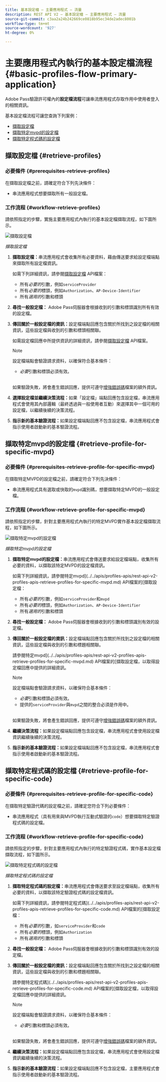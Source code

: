 ```yaml
---
title: 基本設定檔 — 主要應用程式 — 流量
description: REST API V2 — 基本設定檔 — 主要應用程式 — 流量
source-git-commit: c3aa2a24b242669ce0818b95ec34de2adec8001b
workflow-type: tm+mt
source-wordcount: '927'
ht-degree: 0%

---
```



# 主要應用程式內執行的基本設定檔流程 {#basic-profiles-flow-primary-application}

Adobe Pass驗證許可權內的&#x200B;**設定檔流程**&#x200B;可讓串流應用程式存取作用中使用者登入的相關資訊。

基本設定檔流程可讓您查詢下列案例：

* [擷取設定檔](#retrieve-profiles)
* [擷取特定mvpd的設定檔](#retrieve-profile-for-specific-mvpd)
* [擷取特定程式碼的設定檔](#retrieve-profile-for-specific-code)

## 擷取設定檔 {#retrieve-profiles}

### 必要條件 {#prerequisites-retrieve-profiles}

在擷取設定檔之前，請確定符合下列先決條件：

* 串流應用程式想要擷取所有一般設定檔。

### 工作流程 {#workflow-retrieve-profiles}

請依照指定的步驟，實施主要應用程式內執行的基本設定檔擷取流程，如下圖所示。

![擷取設定檔](../../../assets/rest-api-v2/flows/basic-flows/rest-api-v2-retrieve-profiles-within-primary-application.png)

*擷取設定檔*

1. **擷取設定檔：**&#x200B;串流應用程式會收集所有必要資料，藉由傳送要求給設定檔端點來擷取所有設定檔資訊。

   如需下列詳細資訊，請參閱[擷取設定檔](../../apis/profiles-apis/rest-api-v2-profiles-apis-retrieve-profiles.md) API檔案：
   * 所有&#x200B;_必要的_&#x200B;引數，例如`serviceProvider`
   * 所有&#x200B;_必要的_&#x200B;標頭，例如`Authorization`、`AP-Device-Identifier`
   * 所有&#x200B;_選用的_&#x200B;引數和標頭

1. **尋找一般設定檔：** Adobe Pass伺服器會根據收到的引數和標頭識別所有有效的設定檔。

1. **傳回關於一般設定檔的資訊：**&#x200B;設定檔端點回應包含關於所找到之設定檔的相關資訊，這些設定檔與收到的引數和標頭相關聯。

   如需設定檔回應中所提供資訊的詳細資訊，請參閱[擷取設定檔](../../apis/profiles-apis/rest-api-v2-profiles-apis-retrieve-profiles.md) API檔案。

   >[!NOTE]
   >
   > 設定檔端點會驗證請求資料，以確保符合基本條件：
   >
   > * _必要_&#x200B;引數和標頭必須有效。
   >
   > <br/>
   >
   > 如果驗證失敗，將會產生錯誤回應，提供可遵守[增強錯誤碼](../../../enhanced-error-codes.md)檔案的額外資訊。

1. **選擇設定檔並繼續決策流程：**&#x200B;如果「設定檔」端點回應包含設定檔，串流應用程式會使用其內部邏輯（最終透過與一般使用者互動）來選擇其中一個可用的設定檔，以繼續後續的決策流程。

1. **指示新的基本驗證流程：**&#x200B;如果設定檔端點回應不包含設定檔，串流應用程式會指示使用者啟動新的基本驗證流程。

## 擷取特定mvpd的設定檔 {#retrieve-profile-for-specific-mvpd}

### 必要條件 {#prerequisites-retrieve-profile-for-specific-mvpd}

在擷取特定MVPD的設定檔之前，請確定符合下列先決條件：

* 串流應用程式具有選取或快取的`mvpd`識別碼，想要擷取特定MVPD的一般設定檔。

### 工作流程 {#workflow-retrieve-profile-for-specific-mvpd}

請依照指定的步驟，針對主要應用程式內執行的特定MVPD實作基本設定檔擷取流程，如下圖所示。

![擷取特定mvpd的設定檔](../../../assets/rest-api-v2/flows/basic-flows/rest-api-v2-retrieve-profile-within-primary-application-for-specific-mvpd.png)

*擷取特定mvpd的設定檔*

1. **擷取特定mvpd的設定檔：**&#x200B;串流應用程式會傳送要求給設定檔端點，收集所有必要的資料，以擷取該特定MVPD的設定檔資訊。

   如需下列詳細資訊，請參閱特定mvpd](../../apis/profiles-apis/rest-api-v2-profiles-apis-retrieve-profiles-for-specific-mvpd.md) API檔案的[擷取設定檔：
   * 所有&#x200B;_必要的_&#x200B;引數，例如`serviceProvider`和`mvpd`
   * 所有&#x200B;_必要的_&#x200B;標頭，例如`Authorization`、`AP-Device-Identifier`
   * 所有&#x200B;_選用的_&#x200B;引數和標頭

1. **尋找一般設定檔：** Adobe Pass伺服器會根據收到的引數和標頭識別有效的設定檔。

1. **傳回關於一般設定檔的資訊：**&#x200B;設定檔端點回應包含關於所找到之設定檔的相關資訊，這些設定檔與收到的引數和標題相關聯。

   請參閱特定mvpd](../../apis/profiles-apis/rest-api-v2-profiles-apis-retrieve-profiles-for-specific-mvpd.md) API檔案的[擷取設定檔，以取得設定檔回應中提供的詳細資訊。

   >[!NOTE]
   >
   > 設定檔端點會驗證請求資料，以確保符合基本條件：
   >
   > * _必要_&#x200B;引數和標頭必須有效。
   > * 提供的`serviceProvider`與`mvpd`之間的整合必須是作用中。
   >
   > <br/>
   > 
   > 如果驗證失敗，將會產生錯誤回應，提供可遵守[增強錯誤碼](../../../enhanced-error-codes.md)檔案的額外資訊。

1. **繼續決策流程：**&#x200B;如果設定檔端點回應包含設定檔，串流應用程式會使用設定檔資訊繼續後續的決策流程。

1. **指示新的基本驗證流程：**&#x200B;如果設定檔端點回應不包含設定檔，串流應用程式會指示使用者啟動新的基本驗證流程。

## 擷取特定程式碼的設定檔 {#retrieve-profile-for-specific-code}

### 必要條件 {#prerequisites-retrieve-profile-for-specific-code}

在擷取特定驗證代碼的設定檔之前，請確定您符合下列必要條件：

* 串流應用程式（具有用來與MVPD執行互動式驗證的`code`）想要擷取特定驗證程式碼的設定檔。

### 工作流程 {#workflow-retrieve-profile-for-specific-code}

請依照指定的步驟，針對主要應用程式內執行的特定驗證程式碼，實作基本設定檔擷取流程，如下圖所示。

![擷取特定程式碼的設定檔](../../../assets/rest-api-v2/flows/basic-flows/rest-api-v2-retrieve-profile-within-primary-application-for-specific-code.png)

*擷取特定程式碼的設定檔*

1. **擷取特定程式碼的設定檔：**&#x200B;串流應用程式會傳送要求至設定檔端點，收集所有必要的資料，以擷取該特定驗證程式碼的設定檔資訊。

   如需下列詳細資訊，請參閱特定程式碼](../../apis/profiles-apis/rest-api-v2-profiles-apis-retrieve-profiles-for-specific-code.md) API檔案的[擷取設定檔：
   * 所有&#x200B;_必要的_&#x200B;引數，如`serviceProvider`和`code`
   * 所有&#x200B;_必要的_&#x200B;標頭，例如`Authorization`
   * 所有&#x200B;_選用的_&#x200B;引數和標頭

1. **尋找一般設定檔：** Adobe Pass伺服器會根據收到的引數和標頭識別有效的設定檔。

1. **傳回關於一般設定檔的資訊：**&#x200B;設定檔端點回應包含關於所找到之設定檔的相關資訊，這些設定檔與收到的引數和標題相關聯。

   請參閱特定程式碼](../../apis/profiles-apis/rest-api-v2-profiles-apis-retrieve-profiles-for-specific-code.md) API檔案的[擷取設定檔，以取得設定檔回應中提供的詳細資訊。

   >[!NOTE]
   >
   > 設定檔端點會驗證請求資料，以確保符合基本條件：
   >
   > * _必要_&#x200B;引數和標頭必須有效。
   >
   > <br/>
   >
   > 如果驗證失敗，將會產生錯誤回應，提供可遵守[增強錯誤碼](../../../enhanced-error-codes.md)檔案的額外資訊。

1. **繼續決策流程：**&#x200B;如果設定檔端點回應包含設定檔，串流應用程式會使用設定檔資訊繼續後續的決策流程。

1. **指示新的基本驗證流程：**&#x200B;如果設定檔端點回應不包含設定檔，主要應用程式會指示使用者啟動新的基本驗證流程。
